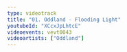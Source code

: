 ```yaml
---
type: videotrack
title: "01. Oddland - Flooding Light"
youtubeId: "XCcxJpLhtcE"
videoevents: vevt0043
videoartists: ["Oddland"]
---
```

